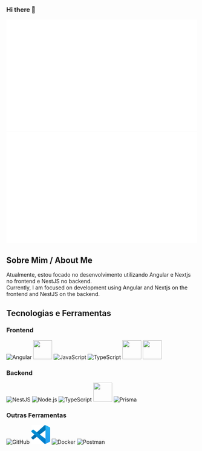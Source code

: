 ### Hi there 👋

<a href="https://github.com/jstrieb/github-stats">
<img src="https://raw.githubusercontent.com/Maurog-rgba/github-stats/master/generated/overview.svg#gh-dark-mode-only" />
<img src="https://raw.githubusercontent.com/Maurog-rgba/github-stats/master/generated/languages.svg#gh-dark-mode-only" />
</a>

## Sobre Mim / About Me
Atualmente, estou focado no desenvolvimento utilizando Angular e Nextjs no frontend e NestJS no backend.
<br>
Currently, I am focused on development using Angular and Nextjs on the frontend and NestJS on the backend.

## Tecnologias e Ferramentas

### Frontend
<img src="https://cdn.jsdelivr.net/gh/devicons/devicon@latest/icons/angular/angular-original.svg" alt="Angular" width="50" height="50"> <img src="https://cdn.jsdelivr.net/gh/devicons/devicon@latest/icons/nextjs/nextjs-original.svg" width="50" height="50" /> <img src="https://devicons.railway.app/i/javascript.svg" alt="JavaScript" width="50" height="50"> <img src="https://devicons.railway.app/i/typescript.svg" alt="TypeScript" width="50" height="50"> <img src="https://devicons.railway.app/i/sass.svg" width="50" height="50" /> <img src="https://cdn.jsdelivr.net/gh/devicons/devicon/icons/bootstrap/bootstrap-original.svg" width="50" height="50" />

### Backend
<img src="https://devicons.railway.app/i/nestjs.svg" alt="NestJS" width="50" height="50"> <img src="https://devicons.railway.app/i/nodejs.svg" alt="Node.js" width="50" height="50"> <img src="https://devicons.railway.app/i/typescript.svg" alt="TypeScript" width="50" height="50"> <img src="https://cdn.jsdelivr.net/gh/devicons/devicon/icons/mysql/mysql-original-wordmark.svg" width="50" height="50" />
<img src="https://devicons.railway.app/i/prisma-light.svg" alt="Prisma" width="50" height="50"/>

### Outras Ferramentas
<img src="https://devicons.railway.app/i/git.svg" alt="GitHub" width="50" height="50"> <img src="https://raw.githubusercontent.com/devicons/devicon/master/icons/vscode/vscode-original.svg" alt="VSCode" width="50" height="50"> <img src="https://cdn.jsdelivr.net/gh/devicons/devicon/icons/docker/docker-plain-wordmark.svg" alt="Docker" width="50" height="50" /> 
<img src="https://devicons.railway.app/i/postman.svg" alt="Postman" width="50" height="50" />
